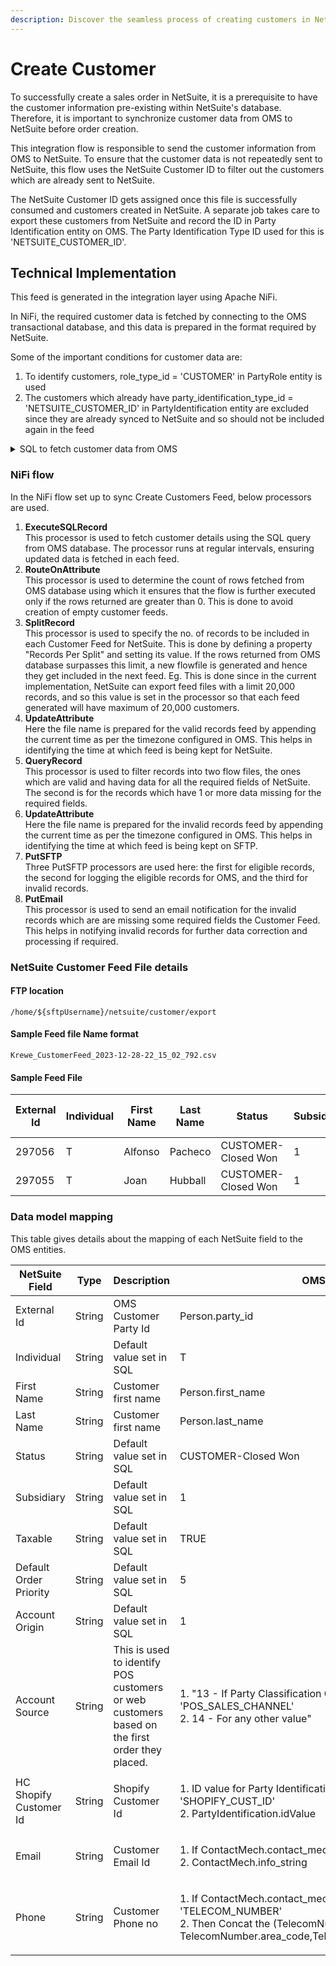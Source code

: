 ```yaml
---
description: Discover the seamless process of creating customers in NetSuite from OMS.
---
```


# Create Customer

To successfully create a sales order in NetSuite, it is a prerequisite to have the customer information pre-existing within NetSuite's database. Therefore, it is important to synchronize customer data from OMS to NetSuite before order creation.

This integration flow is responsible to send the customer information from OMS to NetSuite. To ensure that the customer data is not repeatedly sent to NetSuite, this flow uses the NetSuite Customer ID to filter out the customers which are already sent to NetSuite.

The NetSuite Customer ID gets assigned once this file is successfully consumed and customers created in NetSuite. A separate job takes care to export these customers from NetSuite and record the ID in Party Identification entity on OMS. The Party Identification Type ID used for this is 'NETSUITE\_CUSTOMER\_ID'.

## Technical Implementation

This feed is generated in the integration layer using Apache NiFi.

In NiFi, the required customer data is fetched by connecting to the OMS transactional database, and this data is prepared in the format required by NetSuite.

Some of the important conditions for customer data are:

1. To identify customers, role\_type\_id = 'CUSTOMER' in PartyRole entity is used
2. The customers which already have party\_identification\_type\_id = 'NETSUITE\_CUSTOMER\_ID' in PartyIdentification entity are excluded since they are already synced to NetSuite and so should not be included again in the feed

<details>

<summary>SQL to fetch customer data from OMS</summary>

```
SELECT 
  per.party_id AS 'External Id', 
  'T' AS 'Individual', 
  CASE WHEN per.first_name IS NULL 
  OR TRIM(per.first_name) = '' THEN 'X' ELSE per.first_name END AS 'First Name', 
  CASE WHEN per.last_name IS NULL 
  OR TRIM(per.last_name) = '' THEN 'X' ELSE per.last_name END AS 'Last Name', 
  'CUSTOMER-Closed Won' AS 'Status', 
  '1' AS 'Subsidiary', 
  'TRUE' AS 'Taxable', 
  '5' AS 'Default Order Priority', 
  '1' AS 'Account Origin', 
  CASE WHEN (
    SELECT 
      party_classification_group_id 
    FROM 
      party_classification 
    WHERE 
      party_id = per.party_id 
    ORDER BY 
      from_date 
    LIMIT 
      1
  ) = 'POS_SALES_CHANNEL' THEN 13 ELSE "14" END AS "Account Source", -- this may vary and customised as per need
  pisc.id_value AS "HC Shopify Customer Id", 
   (
    SELECT 
      cm.info_string AS 'Email' 
    FROM 
      party_contact_mech pcm 
      JOIN contact_mech cm ON pcm.contact_mech_id = cm.contact_mech_id 
      AND (
        pcm.thru_date IS NULL 
        OR pcm.thru_date >= NOW()
      ) 
    WHERE 
      cm.contact_mech_type_id = 'EMAIL_ADDRESS' 
      AND per.party_id = pcm.party_id 
    ORDER BY 
      pcm.from_date DESC 
    LIMIT 
      1
  ) AS 'Email', 
  (
    SELECT 
      CONCAT_WS(
        " ", tn.country_code, tn.area_code, 
        tn.contact_number
      ) AS "Phone_no" 
    FROM 
      party_contact_mech pcm 
      JOIN contact_mech cm ON pcm.contact_mech_id = cm.contact_mech_id 
      AND (
        pcm.thru_date IS NULL 
        OR pcm.thru_date >= NOW()
      ) 
      JOIN telecom_number tn ON tn.contact_mech_id = cm.contact_mech_id 
    WHERE 
      cm.contact_mech_type_id = 'TELECOM_NUMBER' 
      AND per.party_id = pcm.party_id 
    ORDER BY 
      pcm.from_date DESC 
    LIMIT 
      1
  ) AS 'Phone' 
FROM 
  person per 
  INNER JOIN party_role pr ON per.party_id = pr.party_id 
  LEFT JOIN party_identification pi ON per.party_id = pi.party_id 
  AND pi.party_identification_type_id = 'NETSUITE_CUSTOMER_ID' 
  JOIN PARTY p ON p.party_id = per.party_id 
  LEFT JOIN party_identification pisc ON per.party_id = pisc.party_id 
  AND pisc.party_identification_type_id = 'SHOPIFY_CUST_ID' 
WHERE 
  pr.role_type_id = 'CUSTOMER' 
  AND pi.party_id IS NULL 
  AND pisc.id_value IS NOT NULL;
```

</details>

### NiFi flow

In the NiFi flow set up to sync Create Customers Feed, below processors are used.

1. **ExecuteSQLRecord**\
   This processor is used to fetch customer details using the SQL query from OMS database. The processor runs at regular intervals, ensuring updated data is fetched in each feed.
2. **RouteOnAttribute**\
   This processor is used to determine the count of rows fetched from OMS database using which it ensures that the flow is further executed only if the rows returned are greater than 0. This is done to avoid creation of empty customer feeds.
3. **SplitRecord**\
   This processor is used to specify the no. of records to be included in each Customer Feed for NetSuite. This is done by defining a property "Records Per Split" and setting its value. If the rows returned from OMS database surpasses this limit, a new flowfile is generated and hence they get included in the next feed. Eg. This is done since in the current implementation, NetSuite can export feed files with a limit 20,000 records, and so this value is set in the processor so that each feed generated will have maximum of 20,000 customers.
4. **UpdateAttribute**\
   Here the file name is prepared for the valid records feed by appending the current time as per the timezone configured in OMS. This helps in identifying the time at which feed is being kept for NetSuite.
5. **QueryRecord**\
   This processor is used to filter records into two flow files, the ones which are valid and having data for all the required fields of NetSuite. The second is for the records which have 1 or more data missing for the required fields.
6. **UpdateAttribute**\
   Here the file name is prepared for the invalid records feed by appending the current time as per the timezone configured in OMS. This helps in identifying the time at which feed is being kept on SFTP.
7. **PutSFTP**\
   Three PutSFTP processors are used here: the first for eligible records, the second for logging the eligible records for OMS, and the third for invalid records.
8. **PutEmail**\
   This processor is used to send an email notification for the invalid records which are are missing some required fields the Customer Feed. This helps in notifying invalid records for further data correction and processing if required.

### NetSuite Customer Feed File details

#### FTP location

```
/home/${sftpUsername}/netsuite/customer/export
```

#### Sample Feed file Name format

```
Krewe_CustomerFeed_2023-12-28-22_15_02_792.csv
```

#### Sample Feed File

| External Id | Individual | First Name | Last Name | Status              | Subsidiary | Taxable | Default Order Priority | Account Origin | Account Source | HC Shopify Customer Id |
| ----------- | ---------- | ---------- | --------- | ------------------- | ---------- | ------- | ---------------------- | -------------- | -------------- | ---------------------- |
| 297056      | T          | Alfonso    | Pacheco   | CUSTOMER-Closed Won | 1          | true    | 5                      | 1              | 14             | 6578498371671          |
| 297055      | T          | Joan       | Hubball   | CUSTOMER-Closed Won | 1          | true    | 5                      | 1              | 14             | 6578280628311          |

### Data model mapping

This table gives details about the mapping of each NetSuite field to the OMS entities.

| NetSuite Field         | Type   | Description                                                                                   | OMS Field                                                                                                                                                                 |
| ---------------------- | ------ | --------------------------------------------------------------------------------------------- | ------------------------------------------------------------------------------------------------------------------------------------------------------------------------- |
| External Id            | String | OMS Customer Party Id                                                                         | Person.party\_id                                                                                                                                                          |
| Individual             | String | Default value set in SQL                                                                      | T                                                                                                                                                                         |
| First Name             | String | Customer first name                                                                           | Person.first\_name                                                                                                                                                        |
| Last Name              | String | Customer first name                                                                           | Person.last\_name                                                                                                                                                         |
| Status                 | String | Default value set in SQL                                                                      | CUSTOMER-Closed Won                                                                                                                                                       |
| Subsidiary             | String | Default value set in SQL                                                                      | 1                                                                                                                                                                         |
| Taxable                | String | Default value set in SQL                                                                      | TRUE                                                                                                                                                                      |
| Default Order Priority | String | Default value set in SQL                                                                      | 5                                                                                                                                                                         |
| Account Origin         | String | Default value set in SQL                                                                      | 1                                                                                                                                                                         |
| Account Source         | String | This is used to identify POS customers or web customers based on the first order they placed. | <p>1. "13 - If Party Classification Group Id = 'POS_SALES_CHANNEL'<br>2. 14 - For any other value"</p>                                                                    |
| HC Shopify Customer Id | String | Shopify Customer Id                                                                           | <p>1. ID value for Party Identification Type ID of 'SHOPIFY_CUST_ID'<br>2. PartyIdentification.idValue</p>                                                                |
| Email                  | String | Customer Email Id                                                                             | <p>1. If ContactMech.contact_mech_type_id = 'EMAIL_ADDRESS'<br>2. ContactMech.info_string</p>                                                                             |
| Phone                  | String | Customer Phone no                                                                             | <p>1. If ContactMech.contact_mech_type_id = 'TELECOM_NUMBER'<br>2. Then Concat the (TelecomNumber.country_code, TelecomNumber.area_code,TelecomNumber.contact_number)</p> |

